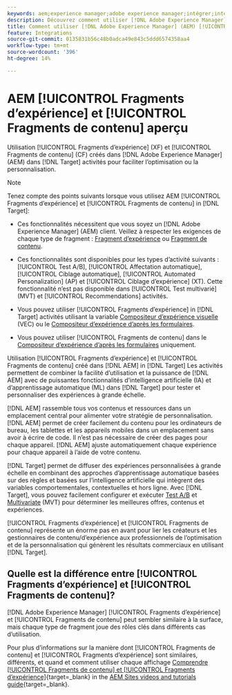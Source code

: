 ```yaml
---
keywords: aem;experience manager;adobe experience manager;intégrer;intégration;fragments d’expérience;fragments de contenu
description: Découvrez comment utiliser [!DNL Adobe Experience Manager] fragments d’expérience et de contenu dans [!DNL Adobe Target] activités.
title: Comment utiliser [!DNL Adobe Experience Manager] (AEM) [!UICONTROL Fragments d’expérience] et [!UICONTROL Fragments de contenu]?
feature: Integrations
source-git-commit: 0135831b56c48b0adca49e843c5ddd6574358aa4
workflow-type: tm+mt
source-wordcount: '396'
ht-degree: 14%

---
```


# AEM [!UICONTROL Fragments d’expérience] et [!UICONTROL Fragments de contenu] aperçu

Utilisation [!UICONTROL Fragments d’expérience] (XF) et [!UICONTROL Fragments de contenu] (CF) créés dans [!DNL Adobe Experience Manager] (AEM) dans [!DNL Target] activités pour faciliter l’optimisation ou la personnalisation.

>[!NOTE]
>
>Tenez compte des points suivants lorsque vous utilisez AEM [!UICONTROL Fragments d’expérience] et [!UICONTROL Fragments de contenu] in [!DNL Target]:
> 
>* Ces fonctionnalités nécessitent que vous soyez un [!DNL Adobe Experience Manager] (AEM) client. Veillez à respecter les exigences de chaque type de fragment : [Fragment d’expérience](/help/main/c-integrating-target-with-mac/aem/experience-fragments-aem.md#requirements) ou [Fragment de contenu](/help/main/c-integrating-target-with-mac/aem/content-fragments-aem.md#requirements).
>
>* Ces fonctionnalités sont disponibles pour les types d’activité suivants : [!UICONTROL Test A/B], [!UICONTROL Affectation automatique], [!UICONTROL Ciblage automatique], [!UICONTROL Automated Personalization] (AP) et [!UICONTROL Ciblage d’expérience] (XT). Cette fonctionnalité n’est pas disponible dans [!UICONTROL Test multivarié] (MVT) et [!UICONTROL Recommendations] activités.
>* Vous pouvez utiliser [!UICONTROL Fragments d’expérience] in [!DNL Target] activités utilisant la variable [Compositeur d’expérience visuelle](/help/main/c-experiences/c-visual-experience-composer/visual-experience-composer.md) (VEC) ou le [Compositeur d’expérience d’après les formulaires](/help/main/c-experiences/form-experience-composer.md).
>
>* Vous pouvez utiliser [!UICONTROL Fragments de contenu] dans le [Compositeur d’expérience d’après les formulaires](/help/main/c-experiences/form-experience-composer.md) uniquement.


Utilisation [!UICONTROL Fragments d’expérience] et [!UICONTROL Fragments de contenu] créé dans [!DNL AEM] in [!DNL Target] Les activités permettent de combiner la facilité d’utilisation et la puissance de [!DNL AEM] avec de puissantes fonctionnalités d’intelligence artificielle (IA) et d’apprentissage automatique (ML) dans [!DNL Target] pour tester et personnaliser des expériences à grande échelle.

[!DNL AEM] rassemble tous vos contenus et ressources dans un emplacement central pour alimenter votre stratégie de personnalisation. [!DNL AEM] permet de créer facilement du contenu pour les ordinateurs de bureau, les tablettes et les appareils mobiles dans un emplacement sans avoir à écrire de code. Il n’est pas nécessaire de créer des pages pour chaque appareil. [!DNL AEM] ajuste automatiquement chaque expérience pour chaque appareil à l’aide de votre contenu.

[!DNL Target] permet de diffuser des expériences personnalisées à grande échelle en combinant des approches d’apprentissage automatique basées sur des règles et basées sur l’intelligence artificielle qui intègrent des variables comportementales, contextuelles et hors ligne. Avec [!DNL Target], vous pouvez facilement configurer et exécuter [Test A/B](/help/main/c-activities/t-test-ab/test-ab.md) et [Multivariate](/help/main/c-activities/c-multivariate-testing/multivariate-testing.md) (MVT) pour déterminer les meilleures offres, contenus et expériences.

[!UICONTROL Fragments d’expérience] et [!UICONTROL Fragments de contenu] représente un énorme pas en avant pour lier les créateurs et les gestionnaires de contenu/d’expérience aux professionnels de l’optimisation et de la personnalisation qui génèrent les résultats commerciaux en utilisant [!DNL Target].

## Quelle est la différence entre [!UICONTROL Fragments d’expérience] et [!UICONTROL Fragments de contenu]?

[!DNL Adobe Experience Manager] [!UICONTROL Fragments d’expérience] et [!UICONTROL Fragments de contenu] peut sembler similaire à la surface, mais chaque type de fragment joue des rôles clés dans différents cas d’utilisation.

Pour plus d’informations sur la manière dont [!UICONTROL Fragments de contenu] et [!UICONTROL Fragments d’expérience] sont similaires, différents, et quand et comment utiliser chaque affichage [Comprendre [!UICONTROL Fragments de contenu] et [!UICONTROL Fragments d’expérience]](https://experienceleague.adobe.com/docs/experience-manager-learn/sites/content-fragments/understand-content-fragments-and-experience-fragments.html){target=_blank} in the [AEM Sites videos and tutorials guide](https://experienceleague.adobe.com/docs/experience-manager-learn/sites/overview.html){target=_blank}.